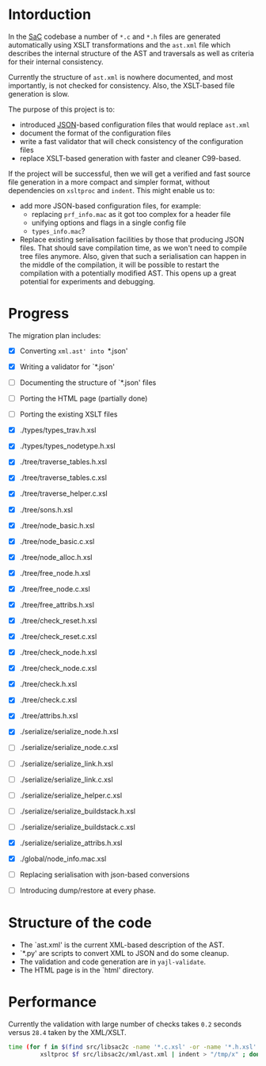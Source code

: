 Intorduction
============

In the [SaC](http://www.sac-home.org/) codebase a number of `*.c` and `*.h` files are
generated automatically using XSLT transformations and the `ast.xml` file which
describes the internal structure of the AST and traversals as well as criteria
for their internal consistency.  

Currently the structure of `ast.xml` is nowhere documented, and most importantly, is not
checked for consistency.  Also, the XSLT-based file generation is slow.

The purpose of this project is to:
  * introduced [JSON](http://json.org/)-based configuration files that would replace `ast.xml`
  * document the format of the configuration files
  * write a fast validator that will check consistency of the configuration files
  * replace XSLT-based generation with faster and cleaner C99-based.
  

If the project will be successful, then we will get a verified and fast source file generation
in a more compact and simpler format, without dependencies on `xsltproc` and `indent`.
This might enable us to:
  * add more JSON-based configuration files, for example:
    * replacing `prf_info.mac` as it got too complex for a header file
    * unifying options and flags in a single config file
    * `types_info.mac`?
  * Replace existing serialisation facilities by those that producing JSON files.  That 
    should save compilation time, as we won't need to compile tree files anymore.  Also,
    given that such a serialisation can happen in the middle of the compilation, it will
    be possible to restart the compilation with a potentially modified AST.
    This opens up a great potential for experiments and debugging.


Progress
========

The migration plan includes:
  - [x] Converting `xml.ast' into `*.json'
  - [x] Writing a validator for `*.json'
  - [ ] Documenting the structure of `*.json' files
  - [ ] Porting the HTML page (partially done)
  - [ ] Porting the existing XSLT files
   - [x] ./types/types_trav.h.xsl
   - [x] ./types/types_nodetype.h.xsl
   - [x] ./tree/traverse_tables.h.xsl
   - [x] ./tree/traverse_tables.c.xsl
   - [x] ./tree/traverse_helper.c.xsl
   - [x] ./tree/sons.h.xsl
   - [x] ./tree/node_basic.h.xsl
   - [x] ./tree/node_basic.c.xsl
   - [x] ./tree/node_alloc.h.xsl
   - [x] ./tree/free_node.h.xsl
   - [x] ./tree/free_node.c.xsl
   - [x] ./tree/free_attribs.h.xsl
   - [x] ./tree/check_reset.h.xsl
   - [x] ./tree/check_reset.c.xsl
   - [x] ./tree/check_node.h.xsl
   - [x] ./tree/check_node.c.xsl
   - [x] ./tree/check.h.xsl
   - [x] ./tree/check.c.xsl
   - [x] ./tree/attribs.h.xsl
   - [x] ./serialize/serialize_node.h.xsl
   - [ ] ./serialize/serialize_node.c.xsl
   - [ ] ./serialize/serialize_link.h.xsl
   - [ ] ./serialize/serialize_link.c.xsl
   - [ ] ./serialize/serialize_helper.c.xsl
   - [ ] ./serialize/serialize_buildstack.h.xsl
   - [ ] ./serialize/serialize_buildstack.c.xsl
   - [x] ./serialize/serialize_attribs.h.xsl
   - [x] ./global/node_info.mac.xsl
  - [ ] Replacing serialisation with json-based conversions
  - [ ] Introducing dump/restore at every phase.


Structure of the code
=====================

  * The `ast.xml' is the current XML-based description of the AST.
  * `*.py' are scripts to convert XML to JSON and do some cleanup.
  * The validation and code generation are in `yajl-validate`.
  * The HTML page is in the `html' directory.


Performance
===========

Currently the validation with large number of checks takes `0.2` seconds
versus `28.4` taken by the XML/XSLT.

```bash
time (for f in $(find src/libsac2c -name '*.c.xsl' -or -name '*.h.xsl' -or -name '*.mac.xsl'); do \
         xsltproc $f src/libsac2c/xml/ast.xml | indent > "/tmp/x" ; done)
```
